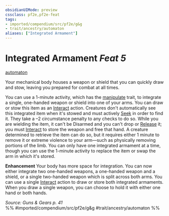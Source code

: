 ```yaml
---
obsidianUIMode: preview
cssclass: pf2e,pf2e-feat
tags:
- imported/compendium/src/pf2e/g&g
- trait/ancestry/automaton
aliases: ["Integrated Armament"]
---
```

# Integrated Armament  *Feat 5*  
[automaton](automaton-g-g.md)  


Your mechanical body houses a weapon or shield that you can quickly draw and stow, leaving you prepared for combat at all times.

You can use a 1-minute activity, which has the [manipulate](manipulate.md) trait, to integrate a single, one-handed weapon or shield into one of your arms. You can draw or stow this item as an [Interact](interact.md) action. Creatures don't automatically see this integrated item when it's stowed and must actively [Seek](seek.md) in order to find it. They take a –2 circumstance penalty to any checks to do so. While you are wielding the item, it can't be Disarmed and you can't drop or [Release](release.md) it; you must [Interact](interact.md) to store the weapon and free that hand. A creature determined to retrieve the item can do so, but it requires either 1 minute to remove it or extreme violence to your arm—such as physically removing portions of the limb. You can only have one integrated armament at a time, though you can use the 1-minute activity to replace the item or swap the arm in which it's stored.

**Enhancement** Your body has more space for integration. You can now either integrate two one-handed weapons, a one-handed weapon and a shield, or a single two-handed weapon which is split across both arms. You can use a single [Interact](interact.md) action to draw or store both integrated armaments. When you draw a single weapon, you can choose to hold it with either one hand or both hands.

*Source: Guns & Gears p. 41*  
%% #imported/compendium/src/pf2e/g&g #trait/ancestry/automaton %%
